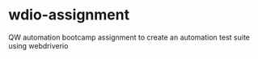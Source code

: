 # wdio-assignment
QW automation bootcamp assignment to create an automation test suite using webdriverio
